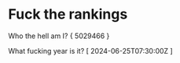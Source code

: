 # Fuck the rankings

Who the hell am I?
{ 5029466 }

What fucking year is it?
[ 2024-06-25T07:30:00Z ]
